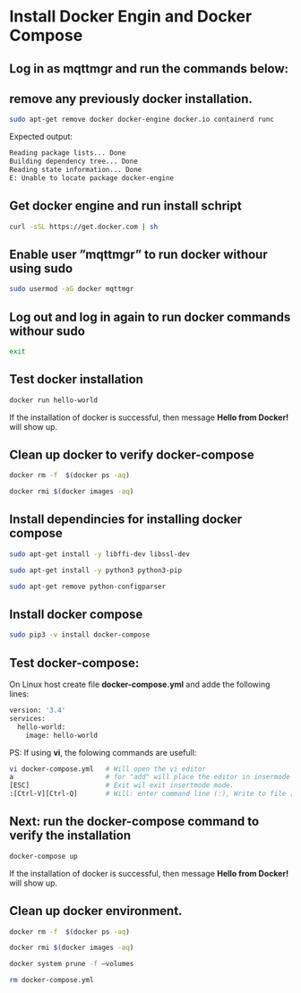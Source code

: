# Install Docker Engin and Docker Compose

## **Log in as mqttmgr and run the commands below:**

## remove any previously docker installation.
```bash
sudo apt-get remove docker docker-engine docker.io containerd runc
````

Expected output:

````bash
Reading package lists... Done
Building dependency tree... Done
Reading state information... Done
E: Unable to locate package docker-engine
````

## Get docker engine and run install schript
```bash
curl -sSL https://get.docker.com | sh
```

## Enable user ”mqttmgr” to run docker withour using sudo
```bash
sudo usermod -aG docker mqttmgr
```

## **Log out and log in again to run docker commands withour sudo**
```bash
exit
```

## Test docker installation
```bash
docker run hello-world
```
If the installation of docker is successful, then message **Hello from Docker!** will show up.

## Clean up docker to verify docker-compose
```bash
docker rm -f  $(docker ps -aq)
```
```bash
docker rmi $(docker images -aq)
```

## Install dependincies for installing docker compose
```bash
sudo apt-get install -y libffi-dev libssl-dev
```
```bash
sudo apt-get install -y python3 python3-pip
```
```bash
sudo apt-get remove python-configparser

```

## Install docker compose
```bash
sudo pip3 -v install docker-compose
```

## Test docker-compose:
On Linux host create file **docker-compose.yml** and adde the following lines:
```bash
version: '3.4'
services:
  hello-world:
    image: hello-world
```
PS: If using **vi**, the folowing commands are usefull:
```bash
vi docker-compose.yml   # Will open the vi editor
a                       # for "add" will place the editor in insermode and add characters into the editor window
[ESC]                   # Exit wil exit insertmode mode. 
:[Ctrl-V][Ctrl-Q]       # Will: enter command line (:), Write to file [Ctrl-V] and exit vi [Ctrl-V][Ctrl-Q].
```

## Next: run the docker-compose command to verify the installation
```bash
docker-compose up
```

   If the installation of docker is successful, then message **Hello from Docker!** will show up.

## Clean up docker environment.
```bash
docker rm -f  $(docker ps -aq)
```
```bash
docker rmi $(docker images -aq)
```
```bash
docker system prune -f –volumes
```
```bash
rm docker-compose.yml
```

